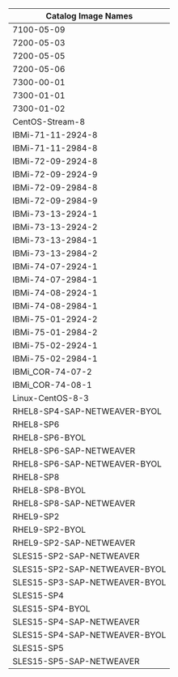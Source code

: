 | Catalog Image Names           |
|-------------------------------|
| 7100-05-09                    |
| 7200-05-03                    |
| 7200-05-05                    |
| 7200-05-06                    |
| 7300-00-01                    |
| 7300-01-01                    |
| 7300-01-02                    |
| CentOS-Stream-8               |
| IBMi-71-11-2924-8             |
| IBMi-71-11-2984-8             |
| IBMi-72-09-2924-8             |
| IBMi-72-09-2924-9             |
| IBMi-72-09-2984-8             |
| IBMi-72-09-2984-9             |
| IBMi-73-13-2924-1             |
| IBMi-73-13-2924-2             |
| IBMi-73-13-2984-1             |
| IBMi-73-13-2984-2             |
| IBMi-74-07-2924-1             |
| IBMi-74-07-2984-1             |
| IBMi-74-08-2924-1             |
| IBMi-74-08-2984-1             |
| IBMi-75-01-2924-2             |
| IBMi-75-01-2984-2             |
| IBMi-75-02-2924-1             |
| IBMi-75-02-2984-1             |
| IBMi_COR-74-07-2              |
| IBMi_COR-74-08-1              |
| Linux-CentOS-8-3              |
| RHEL8-SP4-SAP-NETWEAVER-BYOL  |
| RHEL8-SP6                     |
| RHEL8-SP6-BYOL                |
| RHEL8-SP6-SAP-NETWEAVER       |
| RHEL8-SP6-SAP-NETWEAVER-BYOL  |
| RHEL8-SP8                     |
| RHEL8-SP8-BYOL                |
| RHEL8-SP8-SAP-NETWEAVER       |
| RHEL9-SP2                     |
| RHEL9-SP2-BYOL                |
| RHEL9-SP2-SAP-NETWEAVER       |
| SLES15-SP2-SAP-NETWEAVER      |
| SLES15-SP2-SAP-NETWEAVER-BYOL |
| SLES15-SP3-SAP-NETWEAVER-BYOL |
| SLES15-SP4                    |
| SLES15-SP4-BYOL               |
| SLES15-SP4-SAP-NETWEAVER      |
| SLES15-SP4-SAP-NETWEAVER-BYOL |
| SLES15-SP5                    |
| SLES15-SP5-SAP-NETWEAVER      |
